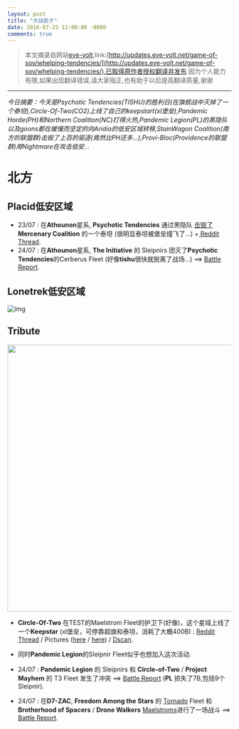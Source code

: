 ```yaml
---
layout: post
title: "大战前夕"
date: 2016-07-25 12:00:00 -0800
comments: true
---
```


> 本文摘录自网站[eve-volt](http://updates.eve-volt.net/ "Game of Sov"),link:[http://updates.eve-volt.net/game-of-sov/whelping-tendencies/](http://updates.eve-volt.net/game-of-sov/whelping-tendencies/),已取得原作者授权翻译并发布
> 因为个人能力有限,如果出现翻译错误,请大家指正,也有助于以后提高翻译质量,谢谢

* * *

*今日摘要：今天是Psychotic Tendencies(TISHU)的胜利日(在旗舰战中灭掉了一个泰坦),Circle-Of-Two(CO2)上线了自己的keepstart(xl堡垒),Pandemic Horde(PH)和Northern Coalition(NC)打得火热,Pandemic Legion(PL)的黑隐队以及goons都在缓慢而坚定的向Aridia的低安区域转移,StainWagon Coalition(南方的联盟群)击毁了上百的驱逐(竟然比PH还多...),Provi-Bloc(Providence的联盟群)用Nightmare在攻击低安...*

# 北方

## Placid低安区域
* 23/07 : 在**Athounon**星系, **Psychotic Tendencies** 通过黑隐队 [击毁了](https://zkillboard.com/kill/55235764/) **Mercenary Coalition** 的一个泰坦 (很明显泰坦被堡垒撞飞了...) +[ Reddit Thread](https://www.reddit.com/r/Eve/comments/4u8wh2/tishu_takes_down_mc_erebus/).
* 24/07 : 在**Athounon**星系, **The Initiative** 的 Sleipnirs 团灭了**Psychotic Tendencies**的Cerberus Fleet (好像**tishu**很快就脱离了战场...) ==> [Battle Report](http://evf-eve.com/services/brcat/?s=3856&b=7133340&e=90&t=u&ro=45.75).

## Lonetrek低安区域
![img](http://i.imgur.com/Ba897CE.jpg)

## Tribute

<img src="http://i.imgur.com/HH9Wr0g.png" width = "600" align=center />

* **Circle-Of-Two** 在TEST的Maelstrom Fleet的护卫下(好像)，这个星域上线了一个**Keepstar** (xl堡垒，可停靠超旗和泰坦，消耗了大概400B) : [Reddit Thread](https://www.reddit.com/r/Eve/comments/4uemqj/co2_onlines_keepstar_in_tribute/) / Pictures ([here](http://imgur.com/a/sMP1P) / [here](http://imgur.com/a/vjZZW)) / [Dscan](https://dscan.me/nhrJcx).
* 同时**Pandemic Legion**的Sleipnir Fleet似乎也想加入这次活动.

* 24/07 : **Pandemic Legion** 的 Sleipnirs 和 **Circle-of-Two** / **Project Mayhem** 的 T3 Fleet 发生了冲突 ==> [Battle Report](http://evf-eve.com/services/brcat/?s=848&b=7133146&e=90&t=ek) (**PL** 损失了7B,包括9个Sleipnir).
* 24/07 : 在**D7-ZAC**, **Freedom Among the Stars** 的 [Tornado](https://zkillboard.com/kill/55256973/) Fleet 和 **Brotherhood of Spacers** / **Drone Walkers** [Maelstroms](https://zkillboard.com/kill/55256892/)进行了一场战斗 ==> [Battle Report](http://evf-eve.com/services/brcat/?s=867&b=7133400&e=90&t=uv&ro=45.75).
